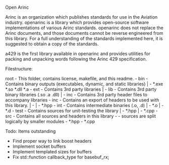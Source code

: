 Open Arinc

Arinc is an organization which publishes standards for use in the Aviation industry.  openarinc is a library which provides open-source software implementations of various Arinc standards. openarinc does not replace the Arinc documents, and those documents cannot be reverse engineered from this library. For a full understanding of the standards implemented here, it is suggested to obtain a copy of the standards.

a429 is the first library available in openarinc and provides utilities for packing and unpacking words following the Arinc 429 specification.  

Filestructure: 

root - This folder, contains license, makefile, and this readme.
  \- bin - Contains binary outputs (executables, dynamic, and static libraries)
  |   \- *.exe  *.so *.dll *.a
  \- ext - Contains 3rd party libraries
  |   \- lib - Contains 3rd party binary libraries (.so .a .dll)
  |   \- inc - Contains 3rd party header files to accompany libraries
  \- inc - Contains an export of headers to be used with this library.
  |   \- <module>
  |        \- *.hpp
  \- int - Contains intermediate binaries (.o, .d)
  |   \- *.o
  |   \- *.d
  \- test - Contains sources for unit-testing the library
  |   \- *.hpp
  |   \- *.cpp
  \- src - Contains all sources and headers in this library
      \- <module> - sources are split logically by smaller modules
          \- *.hpp
          \- *.cpp
		  
		  
		  
Todo:  Items outstanding
 - Find proper way to link boost headers
 - Implement socket buffers
 - Implement templated sizes for buffers
 - Fix std::function callback_type for basebuf_rx;


